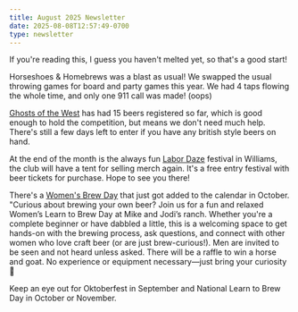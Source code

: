 ```yaml
---
title: August 2025 Newsletter 
date: 2025-08-08T12:57:49-0700
type: newsletter
---
```


If you're reading this, I guess you haven't melted yet, so that's a good start!

Horseshoes & Homebrews was a blast as usual! We swapped the usual throwing games for board and party games this year. We had 4 taps flowing the whole time, and only one 911 call was made! (oops)

[Ghosts of the West](/ghosts-of-the-west) has had 15 beers registered so far, which is good enough to hold the competition, but means we don't need much help. There's still a few days left to enter if you have any british style beers on hand. 

At the end of the month is the always fun [Labor Daze](/events/2025-09-labor-daze) festival in Williams, the club will have a tent for selling merch again. It's a free entry festival with beer tickets for purchase. Hope to see you there!

There's a [Women's Brew Day](/events/2025-10-womens-brew-day) that just got added to the calendar in October. "Curious about brewing your own beer? Join us for a fun and relaxed Women’s Learn to Brew Day at Mike and Jodi’s ranch. Whether you're a complete beginner or have dabbled a little, this is a welcoming space to get hands-on with the brewing process, ask questions, and connect with other women who love craft beer (or are just brew-curious!). Men are invited to be seen and not heard unless asked. There will be a raffle to win a horse and goat. No experience or equipment necessary—just bring your curiosity 🧐

Keep an eye out for Oktoberfest in September and National Learn to Brew Day in October or November.
